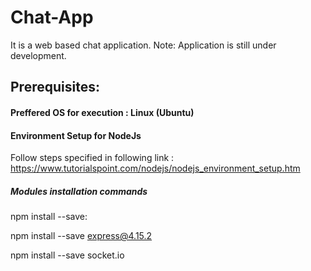 # Chat-App
It is a web based chat application.
Note: Application is still under development.
## Prerequisites:
#### Preffered OS for execution : Linux (Ubuntu) 
#### Environment Setup for NodeJs
Follow steps specified in following link : https://www.tutorialspoint.com/nodejs/nodejs_environment_setup.htm
##### Modules installation commands

npm install --save:

npm install --save express@4.15.2

npm install --save socket.io
